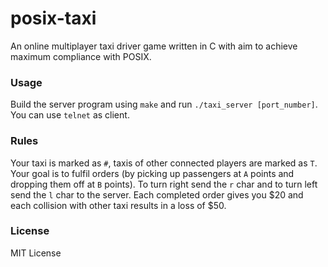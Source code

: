# posix-taxi
An online multiplayer taxi driver game written in C with aim to achieve maximum compliance with POSIX.

### Usage

Build the server program using `make` and run `./taxi_server [port_number]`. You can use `telnet` as client.

### Rules

Your taxi is marked as `#`, taxis of other connected players are marked as `T`. Your goal is to fulfil orders (by picking up passengers at `A` points and dropping them off at `B` points). To turn right send the `r` char and to turn left send the `l` char to the server. Each completed order gives you $20 and each collision with other taxi results in a loss of $50.

### License
MIT License
